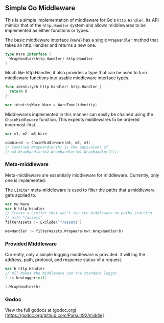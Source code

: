 ## Simple Go Middleware

This is a simple implementation of middleware for Go's ```http.Handler```.
Its API mimics that of the ```http.Handler``` system and allows middlewares
to be implemented as either functions or types.

The basic middleware interface (```Ware```) has a single
```WrapHandler``` method that takes an http.Handler and returns a new
one.

```go
type Ware interface {
  WrapHandler(http.Handler) http.Handler
}
```

Much like http.Handler, it also provides a type that can be used to
turn middleware functions into usable middleware interface types.

```go
func identity(h http.Handler) http.Handler {
  return h
}

var identityWare Ware = WareFunc(identity)
```

Middlewares implemented in this manner can easily be chained using the
```ChainMiddleware``` function. This expects middlewares to be ordered
innermost-first.

```go
var m1, m2, m3 Ware

combined := ChainMiddleware(m1, m2, m3)
// combined.WrapHandler(h) is the equivalent of
// m3.WrapHandler(m2.WrapHandler(m1.WrapHandler(h)))
```

### Meta-middleware

Meta-middleware are essentially middleware for middleware. Currently,
only one is implemented.

The ```Limiter``` meta-middleware is used to filter the paths that a
middleware gets applied to.

```go
var mw Ware
var h http.Handler
// Create a Limiter that won't run the middleware on paths starting
// with "/assets"
filterAssets := Exclude(`^/assets`)

newHandler := filterAssets.WrapWare(mw).WrapHandler(h)
```

### Provided Middleware

Currently, only a simple logging middleware is provided. It will log
the address, path, protocol, and response status of a request.

```go
var h http.Handler
// nil makes the middleware use the standard logger.
l := NewLogger(nil)

l.WrapHandler(h)
```

### Godoc

View the full godocs at (godoc.org)[https://godoc.org/github.com/Pursuit92/middle]